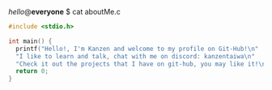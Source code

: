 _hello_@**everyone** $ cat aboutMe.c

```c
#include <stdio.h>

int main() {
  printf("Hello!, I'm Kanzen and welcome to my profile on Git-Hub!\n"
  "I like to learn and talk, chat with me on discord: kanzentaiwa\n"
  "Check it out the projects that I have on git-hub, you may like it!\n"
  return 0;
}
```
